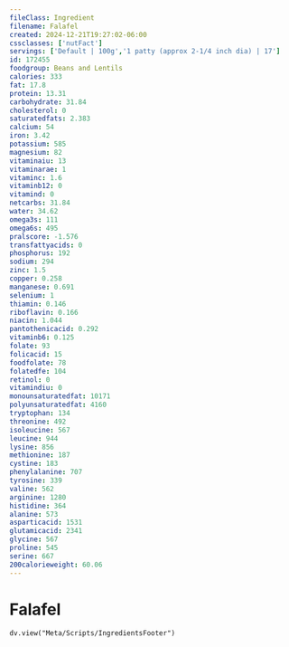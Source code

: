 ```yaml
---
fileClass: Ingredient
filename: Falafel
created: 2024-12-21T19:27:02-06:00
cssclasses: ['nutFact']
servings: ['Default | 100g','1 patty (approx 2-1/4 inch dia) | 17']
id: 172455
foodgroup: Beans and Lentils
calories: 333
fat: 17.8
protein: 13.31
carbohydrate: 31.84
cholesterol: 0
saturatedfats: 2.383
calcium: 54
iron: 3.42
potassium: 585
magnesium: 82
vitaminaiu: 13
vitaminarae: 1
vitaminc: 1.6
vitaminb12: 0
vitamind: 0
netcarbs: 31.84
water: 34.62
omega3s: 111
omega6s: 495
pralscore: -1.576
transfattyacids: 0
phosphorus: 192
sodium: 294
zinc: 1.5
copper: 0.258
manganese: 0.691
selenium: 1
thiamin: 0.146
riboflavin: 0.166
niacin: 1.044
pantothenicacid: 0.292
vitaminb6: 0.125
folate: 93
folicacid: 15
foodfolate: 78
folatedfe: 104
retinol: 0
vitamindiu: 0
monounsaturatedfat: 10171
polyunsaturatedfat: 4160
tryptophan: 134
threonine: 492
isoleucine: 567
leucine: 944
lysine: 856
methionine: 187
cystine: 183
phenylalanine: 707
tyrosine: 339
valine: 562
arginine: 1280
histidine: 364
alanine: 573
asparticacid: 1531
glutamicacid: 2341
glycine: 567
proline: 545
serine: 667
200calorieweight: 60.06
---
```


# Falafel

```dataviewjs
dv.view("Meta/Scripts/IngredientsFooter")
```